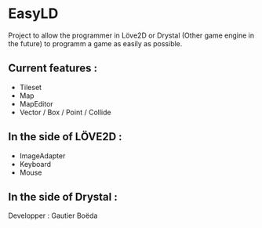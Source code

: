 # EasyLD

Project to allow the programmer in Löve2D or Drystal (Other game engine in the future) to programm a game as easily as possible.

Current features :
-----------------

* Tileset
* Map
* MapEditor
* Vector / Box / Point / Collide

In the side of LÖVE2D :
----------------------

* ImageAdapter
* Keyboard
* Mouse

In the side of Drystal :
----------------------


Developper : Gautier Boëda
